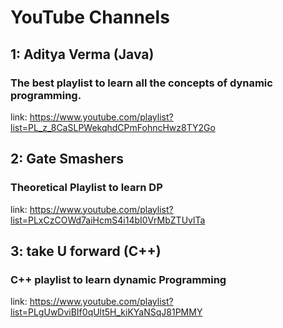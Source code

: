 # YouTube Channels

## 1: Aditya Verma (Java)
### The best playlist to learn all the concepts of dynamic programming.
link: https://www.youtube.com/playlist?list=PL_z_8CaSLPWekqhdCPmFohncHwz8TY2Go

## 2: Gate Smashers
### Theoretical Playlist to learn DP
link: https://www.youtube.com/playlist?list=PLxCzCOWd7aiHcmS4i14bI0VrMbZTUvlTa

## 3: take U forward (C++)
### C++ playlist to learn dynamic Programming
link: https://www.youtube.com/playlist?list=PLgUwDviBIf0qUlt5H_kiKYaNSqJ81PMMY

